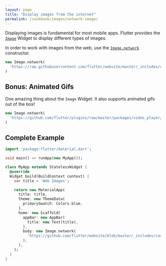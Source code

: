 ```yaml
---
layout: page
title: "Display images from the internet"
permalink: /cookbook/images/network-image/
---
```


Displaying images is fundamental for most mobile apps. Flutter provides the 
[`Image`](https://docs.flutter.io/flutter/widgets/Image-class.html) Widget to 
display different types of images.

In order to work with images from the web, use the [`Image.network`](https://docs.flutter.io/flutter/widgets/Image/Image.network.html) 
constructor.

```dart
new Image.network(
  'https://raw.githubusercontent.com/flutter/website/master/_includes/code/layout/lakes/images/lake.jpg',
)
```

## Bonus: Animated Gifs

One amazing thing about the `Image` Widget: It also supports animated gifs out
of the box!

```dart
new Image.network(
  'https://github.com/flutter/plugins/raw/master/packages/video_player/doc/demo_ipod.gif?raw=true',
)
```

## Complete Example

```dart
import 'package:flutter/material.dart';

void main() => runApp(new MyApp());

class MyApp extends StatelessWidget {
  @override
  Widget build(BuildContext context) {
    var title = 'Web Images';

    return new MaterialApp(
      title: title,
      theme: new ThemeData(
        primarySwatch: Colors.blue,
      ),
      home: new Scaffold(
        appBar: new AppBar(
          title: new Text(title),
        ),
        body: new Image.network(
          'https://github.com/flutter/website/blob/master/_includes/code/layout/lakes/images/lake.jpg?raw=true',
        ),
      ),
    );
  }
}
```
